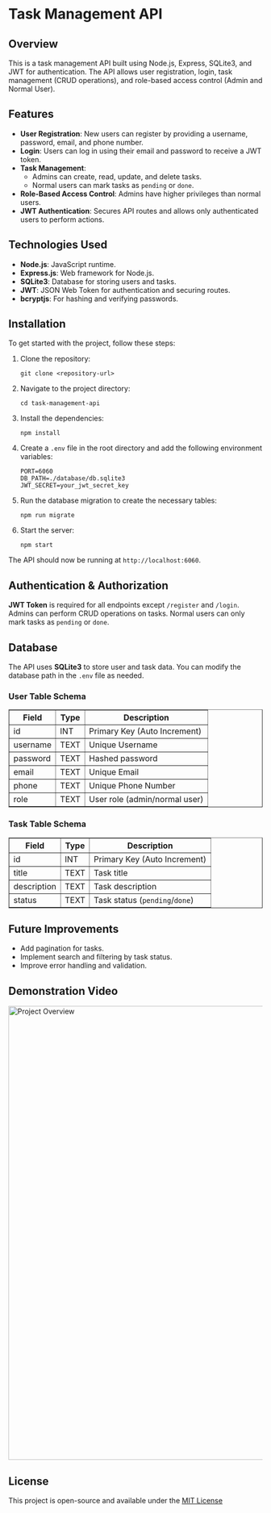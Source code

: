  <h1>Task Management API</h1>
    <h2>Overview</h2>
    <p>This is a task management API built using Node.js, Express, SQLite3, and JWT for authentication. The API allows user registration, login, task management (CRUD operations), and role-based access control (Admin and Normal User).</p>
    <h2>Features</h2>
    <ul>
        <li><strong>User Registration</strong>: New users can register by providing a username, password, email, and phone number.</li>
        <li><strong>Login</strong>: Users can log in using their email and password to receive a JWT token.</li>
        <li><strong>Task Management</strong>: 
            <ul>
                <li>Admins can create, read, update, and delete tasks.</li>
                <li>Normal users can mark tasks as <code>pending</code> or <code>done</code>.</li>
            </ul>
        </li>
        <li><strong>Role-Based Access Control</strong>: Admins have higher privileges than normal users.</li>
        <li><strong>JWT Authentication</strong>: Secures API routes and allows only authenticated users to perform actions.</li>
    </ul>
    <h2>Technologies Used</h2>
    <ul>
        <li><strong>Node.js</strong>: JavaScript runtime.</li>
        <li><strong>Express.js</strong>: Web framework for Node.js.</li>
        <li><strong>SQLite3</strong>: Database for storing users and tasks.</li>
        <li><strong>JWT</strong>: JSON Web Token for authentication and securing routes.</li>
        <li><strong>bcryptjs</strong>: For hashing and verifying passwords.</li>
    </ul>
    <h2>Installation</h2>
    <p>To get started with the project, follow these steps:</p>
    <ol>
        <li>Clone the repository:
            <pre><code>git clone &lt;repository-url&gt;</code></pre>
        </li>
        <li>Navigate to the project directory:
            <pre><code>cd task-management-api</code></pre>
        </li>
        <li>Install the dependencies:
            <pre><code>npm install</code></pre>
        </li>
        <li>Create a <code>.env</code> file in the root directory and add the following environment variables:
            <pre><code>PORT=6060
DB_PATH=./database/db.sqlite3
JWT_SECRET=your_jwt_secret_key</code></pre>
        </li>
        <li>Run the database migration to create the necessary tables:
            <pre><code>npm run migrate</code></pre>
        </li>
        <li>Start the server:
            <pre><code>npm start</code></pre>
        </li>
    </ol>
    <p>The API should now be running at <code>http://localhost:6060</code>.</p>
    <h2>Authentication & Authorization</h2>
    <p><strong>JWT Token</strong> is required for all endpoints except <code>/register</code> and <code>/login</code>. Admins can perform CRUD operations on tasks. Normal users can only mark tasks as <code>pending</code> or <code>done</code>.</p>
    <h2>Database</h2>
    <p>The API uses <strong>SQLite3</strong> to store user and task data. You can modify the database path in the <code>.env</code> file as needed.</p>
    <h3>User Table Schema</h3>
    <table border="1">
        <thead>
            <tr>
                <th>Field</th>
                <th>Type</th>
                <th>Description</th>
            </tr>
        </thead>
        <tbody>
            <tr>
                <td>id</td>
                <td>INT</td>
                <td>Primary Key (Auto Increment)</td>
            </tr>
            <tr>
                <td>username</td>
                <td>TEXT</td>
                <td>Unique Username</td>
            </tr>
            <tr>
                <td>password</td>
                <td>TEXT</td>
                <td>Hashed password</td>
            </tr>
            <tr>
                <td>email</td>
                <td>TEXT</td>
                <td>Unique Email</td>
            </tr>
            <tr>
                <td>phone</td>
                <td>TEXT</td>
                <td>Unique Phone Number</td>
            </tr>
            <tr>
                <td>role</td>
                <td>TEXT</td>
                <td>User role (admin/normal user)</td>
            </tr>
        </tbody>
    </table>
    <h3>Task Table Schema</h3>
    <table border="1">
        <thead>
            <tr>
                <th>Field</th>
                <th>Type</th>
                <th>Description</th>
            </tr>
        </thead>
        <tbody>
            <tr>
                <td>id</td>
                <td>INT</td>
                <td>Primary Key (Auto Increment)</td>
            </tr>
            <tr>
                <td>title</td>
                <td>TEXT</td>
                <td>Task title</td>
            </tr>
            <tr>
                <td>description</td>
                <td>TEXT</td>
                <td>Task description</td>
            </tr>
            <tr>
                <td>status</td>
                <td>TEXT</td>
                <td>Task status (<code>pending</code>/<code>done</code>)</td>
            </tr>
        </tbody>
    </table>
    <h2>Future Improvements</h2>
    <ul>
        <li>Add pagination for tasks.</li>
        <li>Implement search and filtering by task status.</li>
        <li>Improve error handling and validation.</li>
    </ul>
    <h2>Demonstration Video</h2>
    <img src="/Demonstration Video/2024-10-09-17-22-39-_1_.gif" alt="Project Overview" width="900">
    <h2>License</h2>
    <p>This project is open-source and available under the <a href="LICENSE">MIT License</
